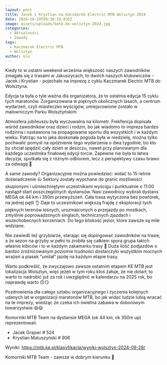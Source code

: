 ```yaml
---
layout: post
title: Jacek i Krystian na Kaczmarek Electric MTB Wolsztyn 2024
date: 2024-10-10T09:38:19.035Z
image: assets/uploads/kmtb-ke-wolsztyn-2024.jpg
categories:
  - Aktualności
  - Zawody
tags:
  - Kaczmarek Electric MTB
  - Wolsztyn
author: ola
---
```

Kiedy to w ostatni weekend września większość naszych zawodników zmagała się z trasami w Jakuszycach, to dwóch naszych klubowiczów - Jacek i Krystian - pojechało na imprezę z cyklu Kaczmarek Electric MTB do Wolsztyna.
<!--more-->

Edycja ta była o tyle ważna dla organizatora, że to ostatnia edycja 15 cyklu tych maratonów. Zorganizowana w pięknych okolicznych lasach, a centrum wydarzeń, czyli miasteczko wyścigów, umiejscowione zostało w malowniczym Parku Wolsztyńskim. 

Atmosfera jubileuszu była wyczuwalna na kilometr. Frekfencja dopisała wśród zawodników oraz dzieci i rodzin, bo jak wiadomo to impreza bardzo rodzinna i nastawiona na propagowanie sportu dla wszystkich i w każdym wieku. Patrząc na to jaka doskonała pogoda była w niedzielę, można tylko pochwalić pomysł na opóźnienie tego wydarzenia o dwa tygodnie, bo kto by chciał spędzić cały dzień w deszczu, nawet przy planowanym dla każdego uczestnika finałowej edycji torcie. Zapewne nie była to łatwa decyzja, spotkała się z różnym odbiorem, lecz z perspektywy czasu brawo za odwagę 👏

A same zawody? Organizacyjnie można powiedzieć: widać to 15-letnie doświadczenie 👍 Sektory zostały wypchane do granic możliwości skupionymi i uśmiechniętymi uczestnikami wyścigu i punktualnie o 11:00 nastąpił start poszczególnych dystansów. Nasi zawodnicy wybrali dystans MEGA ok 44 km i 350m przewyższeń. Cała trasa wytyczona bez powtórek, na jednej pętli 👌 Daje to uczestnikowi większą frajdę z eksploracji tych pięknych terenów leśnych, urozmaiconych o przejazdy po mostkach, zmyślnie poprowadzonych singlach, technicznych zjazdach i wszechobecnych korzeniach. Do tego bliskość jezior, które zawsze są mile widziane. 

Nie zawiedli też grzybiarze, starając się dopingować zawodników na trasie, a że sezon na grzyby w pełni to zrobiła się całkiem spora grupa takich właśnie kibiców i to w każdym zakamarku trasy 🫶 Duża ilość podjazdów o bardzo zróżnicowanym poziomie trudności dostarczyło wszystkim mocnych wrażeń a piasek "umilał" jazdę na każdym etapie trasy. 

Warto podkreślić, że zwyczajowo zawsze ostatnim etapem KE MTB jest lokalizacja Wolsztyn, więć jeżeli w tym roku ktoś żałuje, że nie dotarł, to warto to nadrobić już za rok i uwzględnić w kalendarzu na 2025 rok, bo naprawdę warto 🙃😏

Pozdrowienia dla całego sztabu organizacyjnego i życzenia kolejnych udanych lat w organizacji maratonów MTB, bo jak widać ludzie lubią wracać na te imprezy, wiedząc że czeka ich świetna zabawa w doborowym towarzystwie 😃😃

Komorniki MTB Team na dystansie MEGA (ok 44 km, ok 350m up) reprezentowali:

* Jacek Grajser # 524
* Krystian Matuszyński # 906

Wyniki: <https://mtb.ke.pl/klasyfikacja/wyniki-wolsztyn-2024-09-29/>

Komorniki MTB Team - zawsze w dobrym kierunku 🙂